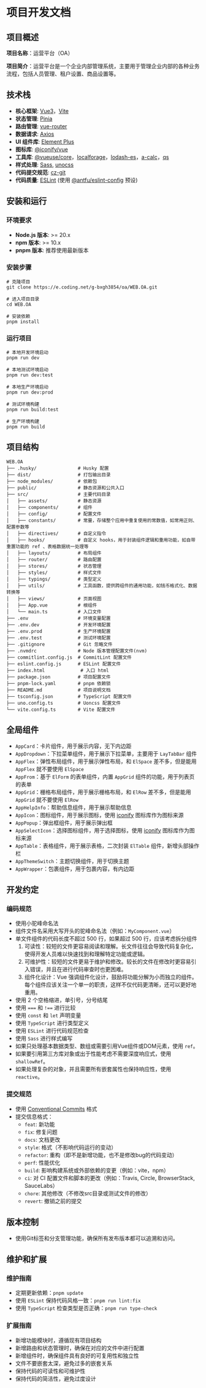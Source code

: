 # 项目开发文档

## 项目概述 

**项目名称**：运营平台（OA）

**项目简介**：运营平台是一个企业内部管理系统，主要用于管理企业内部的各种业务流程，包括人员管理、租户设置、商品设置等。

## 技术栈

- **核心框架**: [Vue3](https://cn.vuejs.org/)，[Vite](https://cn.vitejs.dev/)
- **状态管理**: [Pinia](https://pinia.vuejs.org/zh/)
- **路由管理**: [vue-router](https://router.vuejs.org/zh/)
- **数据请求**: [Axios](https://www.axios-http.cn/docs/intro)
- **UI 组件库**: [Element Plus](https://element-plus.org/zh-CN/#/zh-CN)
- **图标库**: [@iconify/vue](https://icones.js.org/)
- **工具库**: [@vueuse/core](https://vueuse.pages.dev/)，[localforage](https://localforage.docschina.org/)，[lodash-es](https://www.lodashjs.com/)，[a-calc](https://github.com/Autumn-one/a-calc-old/blob/main/README_ZH.md)，[qs](https://github.com/ljharb/qs?tab=readme-ov-file)
- **样式处理**: [Sass](https://sass-lang.com/), [unocss](https://unocss-cn.pages.dev/)
- **代码提交规范**: [cz-git](https://cz-git.qbb.sh/zh/)
- **代码质量**: [ESLint](https://eslint.org/) (使用 [@antfu/eslint-config](https://eslint-config.antfu.me/configs) 预设)

## 安装和运行

### 环境要求

- **Node.js 版本**: >= 20.x
- **npm 版本**: >= 10.x
- **pnpm 版本**: 推荐使用最新版本

### 安装步骤

```text
# 克隆项目
git clone https://e.coding.net/g-bxgh3854/oa/WEB.OA.git

# 进入项目目录
cd WEB.OA

# 安装依赖
pnpm install
```

### 运行项目

```text
# 本地开发环境启动
pnpm run dev

# 本地测试环境启动
pnpm run dev:test

# 本地生产环境启动
pnpm run dev:prod

# 测试环境构建
pnpm run build:test

# 生产环境构建
pnpm run build
```
## 项目结构

```text
WEB.OA
├── .husky/               # Husky 配置
├── dist/                 # 打包输出目录
├── node_modules/         # 依赖包
├── public/               # 静态资源和公共入口
├── src/                  # 主要代码目录
│   ├── assets/           # 静态资源
│   ├── components/       # 组件
│   ├── config/           # 配置文件
│   ├── constants/        # 常量，存储整个应用中重复使用的常数值，如常用正则、配置参数等
│   ├── directives/       # 自定义指令
│   ├── hooks/            # 自定义 hooks，用于封装组件逻辑和重用功能，如自带重置功能的 ref 、表格数据统一处理等
│   ├── layouts/          # 布局组件
│   ├── router/           # 路由配置
│   ├── stores/           # 状态管理
│   ├── styles/           # 样式文件
│   ├── typings/          # 类型定义
│   ├── utils/            # 工具函数，提供跨组件的通用功能，如钱币格式化、数据转换等
│   ├── views/            # 页面视图
│   ├── App.vue           # 根组件
│   └── main.ts           # 入口文件
├── .env                  # 环境变量配置
├── .env.dev              # 开发环境配置
├── .env.prod             # 生产环境配置
├── .env.test             # 测试环境配置
├── .gitignore            # Git 忽略文件
├── .nvmdrc               # Node 版本管理配置文件(nvm)
├── commitlint.config.js  # CommitLint 配置文件
├── eslint.config.js      # ESLint 配置文件
├── index.html             # 入口 html
├── package.json          # 项目配置文件
├── pnpm-lock.yaml        # pnpm 依赖锁
├── README.md             # 项目说明文档
├── tsconfig.json         # TypeScript 配置文件
├── uno.config.ts         # Uoncss 配置文件
└── vite.config.ts        # Vite 配置文件
```

## 全局组件

- `AppCard`：卡片组件，用于展示内容，无下内边距
- `AppDropdown`：下拉菜单组件，用于展示下拉菜单，主要用于 `LayTabBar` 组件
- `AppFlex`：弹性布局组件，用于展示弹性布局，和 `ElSpace` 差不多，但是能用 `AppFlex` 就不要使用 `ElSpace`
- `AppFrom`：基于 `ElForm` 的表单组件，内置 `AppGrid` 组件的功能，用于列表页的表单
- `AppGrid`：栅格布局组件，用于展示栅格布局，和 `ElRow` 差不多，但是能用 `AppGrid` 就不要使用 `ElRow`
- `AppHelpInfo`：帮助信息组件，用于展示帮助信息
- `AppIcon`：图标组件，用于展示图标，使用 [iconify](https://icones.js.org/) 图标库作为图标来源
- `AppPopup`：弹出框组件，用于展示弹出框
- `AppSelectIcon`：选择图标组件，用于选择图标，使用 [iconify](https://icones.js.org/) 图标库作为图标来源
- `AppTable`：表格组件，用于展示表格，二次封装 `ElTable` 组件，新增头部操作栏
- `AppThemeSwitch`：主题切换组件，用于切换主题
- `AppWrapper`：包裹组件，用于包裹内容，有内边距

## 开发约定

### 编码规范

- 使用小驼峰命名法
- 组件文件名采用大写开头的驼峰命名法（例如：`MyComponent.vue`）
- 单文件组件的代码长度不超过 500 行，如果超过 500 行，应该考虑拆分组件
  1. 可读性：较短的文件更容易阅读和理解。长文件往往会导致代码复杂化，使得开发人员难以快速找到和理解特定功能或逻辑。
  2. 可维护性：较短的文件更易于维护和修改。较长的文件在修改时更容易引入错误，并且在进行代码审查时也更困难。
  3. 组件化设计：Vue 强调组件化设计，鼓励将功能分解为小而独立的组件。每个组件应该关注一个单一的职责，这样不仅代码更清晰，还可以更好地重用。
- 使用 2 个空格缩进，单引号，分号结尾
- 使用 `===` 和 `!==` 进行比较
- 使用 `const` 和 `let` 声明变量
- 使用 `TypeScript` 进行类型定义
- 使用 `ESLint` 进行代码规范检查
- 使用 `Sass` 进行样式编写
- 如果只处理基本数据类型、数组或需要引用Vue组件或DOM元素，使用 `ref`。
- 如果要引用第三方库对象或出于性能考虑不需要深度响应式，使用 `shallowRef`。
- 如果处理复杂的对象，并且需要所有嵌套属性也保持响应性，使用 `reactive`。

### 提交规范
- 使用 [Conventional Commits](https://www.conventionalcommits.org/en/v1.0.0/) 格式
- 提交信息格式：
  - `feat`: 新功能
  - `fix`: 修复问题
  - `docs`: 文档更改
  - `style`: 格式（不影响代码运行的变动）
  - `refactor`: 重构（即不是新增功能，也不是修改bug的代码变动）
  - `perf`: 性能优化
  - `build`: 影响构建系统或外部依赖的变更（例如：vite，npm）
  - `ci`: 对 CI 配置文件和脚本的更改（例如：Travis, Circle, BrowserStack, SauceLabs）
  - `chore`: 其他修改（不修改src目录或测试文件的修改）
  - `revert`: 撤销之前的提交

## 版本控制
- 使用Git标签和分支管理功能，确保所有发布版本都可以追溯和访问。

## 维护和扩展

### 维护指南
- 定期更新依赖：`pnpm update`
- 使用 `ESLint` 保持代码风格一致：`pnpm run lint:fix`
- 使用 `TypeScript` 检查类型是否正确：`pnpm run type-check`

### 扩展指南
- 新增功能模块时，遵循现有项目结构
- 新增路由和状态管理时，确保在对应的文件中进行配置
- 新增组件时，确保组件具有良好的可复用性和独立性
- 文件不要嵌套太深，避免过多的嵌套关系
- 保持代码的可读性和可维护性
- 保持代码的简洁性，避免过度设计
